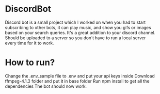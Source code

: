 # DiscordBot
Discord bot is a small project which I worked on when you had to start subscribing to other bots, it can play music, and show you gifs or images based on your search queries. It's a great addition to your discord channel. Should be uploaded to a server so you don't have to run a local server every time for it to work.

# How to run?
Change the .env_sample file to .env and put your api keys inside
Download ffmpeg-4.1.3 folder and put it in base folder
Run npm install to get all the dependencies
The bot should now work.
